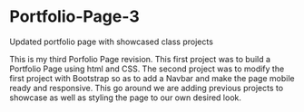 # Portfolio-Page-3

Updated portfolio page with showcased class projects


This is my third Porfolio Page revision. This first project was to build a Portfolio Page using html and CSS. The second project was to modify the first project with Bootstrap so as to add a Navbar and make the page mobile ready and responsive. This go around we are adding previous projects to showcase as well as styling the page to our own desired look.
